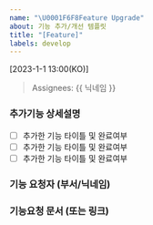 ```yaml
---
name: "\U0001F6F8Feature Upgrade"
about: 기능 추가/개선 템플릿
title: "[Feature]"
labels: develop
---
```


[2023-1-1 13:00(KO)]
> Assignees: {{ 닉네임 }}

### 추가기능 상세설명
- [ ] 추가한 기능 타이틀 및 완료여부
- [ ] 추가한 기능 타이틀 및 완료여부
- [ ] 추가한 기능 타이틀 및 완료여부

### 기능 요청자 (부서/닉네임)
>

### 기능요청 문서 (또는 링크)
>

